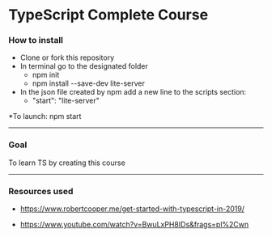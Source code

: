 # TypeScript Complete Course

### How to install

* Clone or fork this repository
* In terminal go to the designated folder
    * npm init
    * npm install --save-dev lite-server
* In the json file created by npm add a new line to the scripts section:
    * "start": "lite-server"
   
*To launch: npm start

---

### Goal

To learn TS by creating this course

---

### Resources used

* https://www.robertcooper.me/get-started-with-typescript-in-2019/

* https://www.youtube.com/watch?v=BwuLxPH8IDs&frags=pl%2Cwn